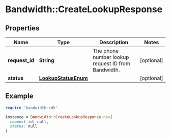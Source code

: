 # Bandwidth::CreateLookupResponse

## Properties

| Name | Type | Description | Notes |
| ---- | ---- | ----------- | ----- |
| **request_id** | **String** | The phone number lookup request ID from Bandwidth. | [optional] |
| **status** | [**LookupStatusEnum**](LookupStatusEnum.md) |  | [optional] |

## Example

```ruby
require 'bandwidth-sdk'

instance = Bandwidth::CreateLookupResponse.new(
  request_id: null,
  status: null
)
```

